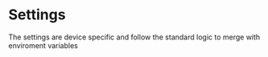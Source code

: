 # Settings

 The settings are device specific and follow the standard logic to merge with enviroment variables